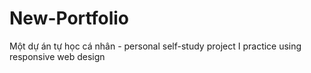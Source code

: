 # New-Portfolio
Một dự án tự học cá nhân - personal self-study project
I practice using responsive web design
